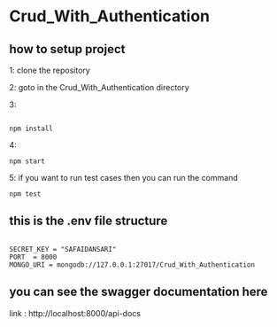# Crud_With_Authentication 

## how to setup project 


1: clone the repository

2: goto in the Crud_With_Authentication directory

3: 
```

npm install  

```

4:
```
npm start

```

5: if you want to run test cases then you can run the command

```
npm test 

```


## this is the .env file structure 

```

SECRET_KEY = "SAFAIDANSARI"
PORT  = 8000 
MONGO_URI = mongodb://127.0.0.1:27017/Crud_With_Authentication

```


## you can see the swagger documentation here 

link : http://localhost:8000/api-docs


